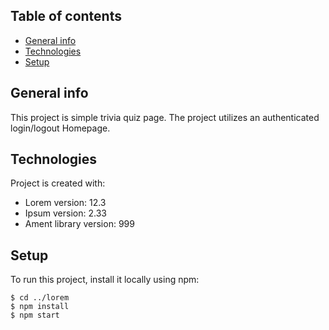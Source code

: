 ## Table of contents
* [General info](#general-info)
* [Technologies](#technologies)
* [Setup](#setup)

## General info
This project is simple trivia quiz page. The project utilizes an authenticated login/logout Homepage.
	
## Technologies
Project is created with:
* Lorem version: 12.3
* Ipsum version: 2.33
* Ament library version: 999
	
## Setup
To run this project, install it locally using npm:

```
$ cd ../lorem
$ npm install
$ npm start
```

